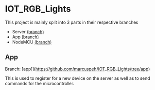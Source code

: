 # IOT_RGB_Lights

This project is mainly split into 3 parts in their respective branches
- Server [(branch)](https://github.com/marcuspeh/IOT_RGB_Lights/tree/server)
- App [(branch)](https://github.com/marcuspeh/IOT_RGB_Lights/tree/app)
- NodeMCU [(branch)](https://github.com/marcuspeh/IOT_RGB_Lights/tree/nodemcu)

## App
Branch: [app]](https://github.com/marcuspeh/IOT_RGB_Lights/tree/app)

This is used to register for a new device on the server as well as to send commands for the microcontroller.
